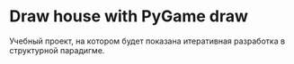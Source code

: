 # Draw house with PyGame draw
Учебный проект, на котором будет показана итеративная разработка в структурной парадигме.